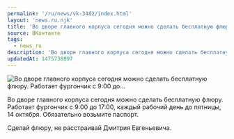 ```yaml
---
permalink: '/ru/news/vk-3482/index.html'
layout: 'news.ru.njk'
title: 'Во дворе главного корпуса сегодня можно сделать бесплатную флюру. Работает фургончик с 9:00 до'
source: ВКонтакте
tags:
  - news_ru
description: 'Во дворе главного корпуса сегодня можно сделать бесплатную флюру. Работает фургончик с 9:00 до…'
updatedAt: 1475738097
---
```

![Во дворе главного корпуса сегодня можно сделать бесплатную флюру. Работает фургончик с 9:00 до…](https://sun9-67.userapi.com/impf/c637216/v637216484/13c39/dckY3q3ivpA.jpg?size=848x800&quality=96&proxy=1&sign=f88da2dc97ef8120f7a0b6aa69b503d7&c_uniq_tag=lZG3xSTI4ZfSfHpYGamwQhJ20zvm32NF63obp164Vrk&type=album)

Во дворе главного корпуса сегодня можно сделать бесплатную флюру. Работает фургончик с 9:00 до 17:00, каждый рабочий день до пятницы, 14 октября. Обязательно возьмите паспорт.

Сделай флюру, не расстраивай Дмитрия Евгеньевича.
